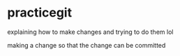 # practicegit
explaining how to make changes and trying to do them lol

making a change so that the change can be committed
